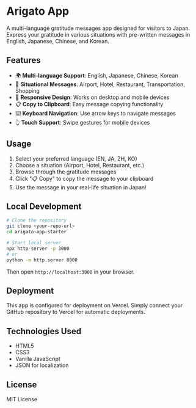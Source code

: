 # Arigato App

A multi-language gratitude messages app designed for visitors to Japan. Express your gratitude in various situations with pre-written messages in English, Japanese, Chinese, and Korean.

## Features

- 🌍 **Multi-language Support**: English, Japanese, Chinese, Korean
- 🎯 **Situational Messages**: Airport, Hotel, Restaurant, Transportation, Shopping
- 📱 **Responsive Design**: Works on desktop and mobile devices
- 📋 **Copy to Clipboard**: Easy message copying functionality
- ⌨️ **Keyboard Navigation**: Use arrow keys to navigate messages
- 👆 **Touch Support**: Swipe gestures for mobile devices

## Usage

1. Select your preferred language (EN, JA, ZH, KO)
2. Choose a situation (Airport, Hotel, Restaurant, etc.)
3. Browse through the gratitude messages
4. Click "📋 Copy" to copy the message to your clipboard
5. Use the message in your real-life situation in Japan!

## Local Development

```bash
# Clone the repository
git clone <your-repo-url>
cd arigato-app-starter

# Start local server
npx http-server -p 3000
# or
python -m http.server 8000
```

Then open `http://localhost:3000` in your browser.

## Deployment

This app is configured for deployment on Vercel. Simply connect your GitHub repository to Vercel for automatic deployments.

## Technologies Used

- HTML5
- CSS3
- Vanilla JavaScript
- JSON for localization

## License

MIT License 